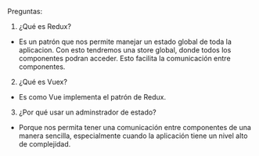 Preguntas:

1. ¿Qué es Redux?

 - Es un patrón que nos permite manejar un estado global de toda la aplicacion. Con esto tendremos una store global, donde todos los componentes podran acceder. Esto facilita la comunicación entre componentes.

2. ¿Qué es Vuex?   

 - Es como Vue implementa el patrón de Redux.

3. ¿Por qué usar un adminstrador de estado?

 - Porque nos permita tener una comunicación entre componentes de una manera sencilla, especialmente cuando la aplicación tiene un nivel alto de complejidad.